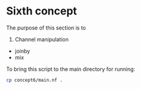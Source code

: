 # Sixth concept

The purpose of this section is to 
1. Channel manipulation
  - joinby
  - mix

To bring this script to the main directory for running:

```bash
cp concept6/main.nf .
```